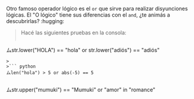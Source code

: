 Otro famoso operador lógico es el `or` que sirve para realizar disyunciones lógicas. El "O lógico" tiene sus diferencias con el `and`, ¿te animás a descubrirlas? :hugging:

> Hacé las siguientes pruebas en la consola:
>
>``` python
ムstr.lower("HOLA") == "hola" or str.lower("adiós") == "adiós"
```
>
>``` python
ムlen("hola") > 5 or abs(-5) == 5
```
>
>``` python
ムstr.upper("mumuki") == "Mumuki" or "amor" in "romance"
```